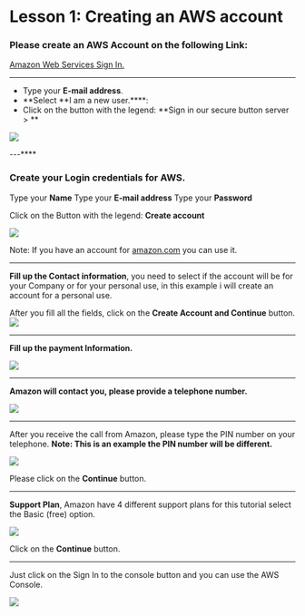 # Lesson 1: Creating an AWS account


### Please create an AWS Account on the following Link:

[Amazon Web Services Sign In.](https://www.amazon.com/ap/signin?openid.assoc_handle=aws&openid.return_to=https%3A%2F%2Fsignin.aws.amazon.com%2Foauth%3Fresponse_type%3Dcode%26client_id%3Darn%253Aaws%253Aiam%253A%253A015428540659%253Auser%252Fawssignupportal%26redirect_uri%3Dhttps%253A%252F%252Fportal.aws.amazon.com%252Fbilling%252Fsignup%253Fredirect_url%253Dhttps%25253A%25252F%25252Faws.amazon.com%25252Fregistration-confirmation%2526state%253DhashArgs%252523%2526isauthcode%253Dtrue%26noAuthCookie%3Dtrue&openid.mode=checkid_setup&openid.ns=http%3A%2F%2Fspecs.openid.net%2Fauth%2F2.0&openid.identity=http%3A%2F%2Fspecs.openid.net%2Fauth%2F2.0%2Fidentifier_select&openid.claimed_id=http%3A%2F%2Fspecs.openid.net%2Fauth%2F2.0%2Fidentifier_select&action=&disableCorpSignUp=&clientContext=&marketPlaceId=&poolName=&authCookies=&pageId=aws.ssop&siteState=pre-register%2Cen_US&accountStatusPolicy=P1&sso=&openid.pape.preferred_auth_policies=MultifactorPhysical&openid.pape.max_auth_age=120&openid.ns.pape=http%3A%2F%2Fspecs.openid.net%2Fextensions%2Fpape%2F1.0&server=%2Fap%2Fsignin%3Fie%3DUTF8&accountPoolAlias=&forceMobileApp=0&language=en_US&forceMobileLayout=0)


---

* Type your **E-mail address**.
* **Select **I am a new user.****:
* Click on the button with the legend: **Sign in our secure button server > **

![](1.jpg)



---****

### Create your Login credentials for AWS.

Type your **Name**
Type your **E-mail address** 
Type your **Password**

Click on the Button with the legend: **Create account**

![](2.jpg)


Note: If you have an account for [amazon.com](https://amazon.com) you can use it.



---



**Fill up the Contact information**, you need to select if the account will be for your Company or for your personal use, in this example i will create an account for a personal use.

After you fill all the fields, click on the **Create Account and Continue** button.
![](3.jpg)


---

**Fill up the payment Information.**

![](4.jpg)


---

**Amazon will contact you, please provide a telephone number.**


![](5.jpg)




---

After you receive the call from Amazon, please type the PIN number on your telephone.
**Note: This is an example the PIN number will be different.**

![](6.jpg)


Please click on the **Continue** button.


---

**Support Plan**, Amazon have 4 different support plans for this tutorial select the Basic (free) option.

![](7.jpg)

Click on the **Continue** button.



---

Just click on the Sign In to the console button and you can use the AWS Console.

![](8.jpg)


